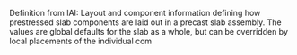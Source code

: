 Definition from IAI: Layout and component information defining how prestressed slab components are laid out in a precast slab assembly. The values are global defaults for the slab as a whole, but can be overridden by local placements of the individual com
